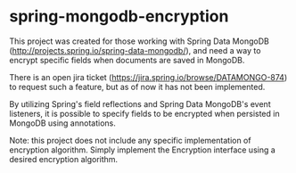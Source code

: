 # spring-mongodb-encryption

This project was created for those working with Spring Data MongoDB (http://projects.spring.io/spring-data-mongodb/), and need a way to encrypt specific fields when documents are saved in MongoDB.

There is an open jira ticket (https://jira.spring.io/browse/DATAMONGO-874) to request such a feature, but as of now it has not been implemented.

By utilizing Spring's field reflections and Spring Data MongoDB's event listeners, it is possible to specify fields to be encrypted when persisted in MongoDB using annotations.

Note: this project does not include any specific implementation of encryption algorithm. Simply implement the Encryption interface using a desired encryption algorithm.

